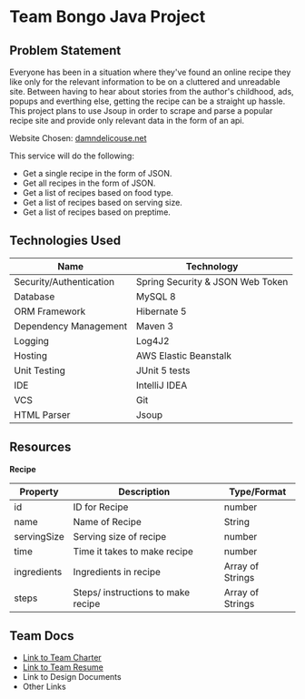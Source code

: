 # Team Bongo Java Project

## Problem Statement
Everyone has been in a situation where they've found an online recipe they like
only for the relevant information to be on a cluttered and unreadable site. Between having to hear
about stories from the author's childhood, ads, popups and everthing else, getting the recipe can be a 
straight up hassle. This project plans to use Jsoup in order to scrape and parse a popular
recipe site and provide only relevant data in the form of an api. 

Website Chosen: [damndelicouse.net](damndelicious.net)

This service will do the following:
- Get a single recipe in the form of JSON.
- Get all recipes in the form of JSON.
- Get a list of recipes based on food type.
- Get a list of recipes based on serving size.
- Get a list of recipes based on preptime.

## Technologies Used

| Name  | Technology    |
|-----------|-----------|
| Security/Authentication | Spring Security & JSON Web Token |
| Database | MySQL 8 |
| ORM Framework | Hibernate 5 |
| Dependency Management | Maven 3 |
| Logging | Log4J2 |
| Hosting | AWS Elastic Beanstalk |
| Unit Testing | JUnit 5 tests |
| IDE | IntelliJ IDEA |
| VCS | Git |
|HTML Parser | Jsoup  | 

## Resources
**Recipe**

| Property | Description | Type/Format |
|---|---|---|
| id | ID for Recipe | number |
| name | Name of Recipe | String | 
| servingSize | Serving size of recipe | number |
| time | Time it takes to make recipe | number |
| ingredients | Ingredients in recipe | Array of Strings |
| steps | Steps/ instructions to make recipe | Array of Strings |

## Team Docs 
- [Link to Team Charter](https://github.com/mad-java-ent-f21/teamBongo/blob/main/Documents/Charter.md)
- [Link to Team Resume](https://github.com/mad-java-ent-f21/teamBongo/blob/main/Documents/Resume.md)
- Link to Design Documents
- Other Links